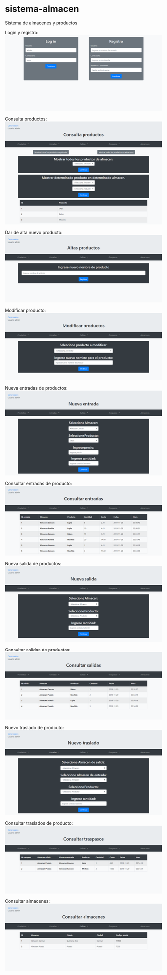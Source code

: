# sistema-almacen

Sistema de almacenes y productos

Login y registro:
![](img/login%20y%20registro.png)

Consulta productos:
![](img/consulta%20productos.png)

Dar de alta nuevo producto:
![](img/alta%20productos.png)

Modificar producto:
![](img/modificar%20productos.png)

Nueva entradas de productos:
![](img/nueva%20entrada.png)

Consultar entradas de producto:
![](img/consultar%20entradas.png)

Nueva salida de productos:
![](img/nueva%20salida.png)

Consultar salidas de productos:
![](img/consultar%20salidas.png)

Nuevo traslado de prodcuto:
![](img/nuevo%20traslado.png)

Consultar traslados de producto:
![](img/consultar%20traslados.png)

Consultar almacenes:
![](img/consultar%20almacenes.png)
